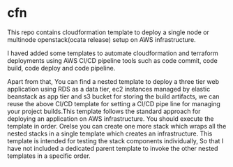 # cfn
This repo contains cloudformation template to deploy a single node or multinode openstack(ocata release) setup on AWS infrastructure.


I haved added some templates to automate cloudformation and terraform deployments using  AWS CI/CD pipeline tools such as code commit, code build, code deploy and code pipeline.


Apart from that, You can find a nested template to deploy a three tier web application using RDS as a data tier, ec2 instances managed by elastic beanstack as app tier and s3 bucket for storing the build artifacts, we can reuse the above CI/CD template for setting a CI/CD pipe line for managing your project builds.This template follows the standard approach for deploying an application on AWS infrastructure. You should execute the template in order. Orelse you can create one more stack which wraps all the nested stacks in a single template which creates an infrastructure. This template is intended for testing the stack components individually, So that I have not included a dedicated parent template to invoke the other nested templates in a specific order.
